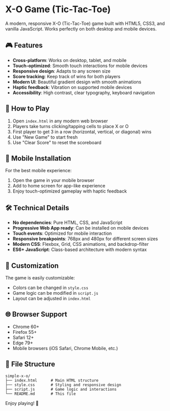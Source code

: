 # X-O Game (Tic-Tac-Toe)

A modern, responsive X-O (Tic-Tac-Toe) game built with HTML5, CSS3, and vanilla JavaScript. Works perfectly on both desktop and mobile devices.

## 🎮 Features

- **Cross-platform**: Works on desktop, tablet, and mobile
- **Touch-optimized**: Smooth touch interactions for mobile devices
- **Responsive design**: Adapts to any screen size
- **Score tracking**: Keep track of wins for both players
- **Modern UI**: Beautiful gradient design with smooth animations
- **Haptic feedback**: Vibration on supported mobile devices
- **Accessibility**: High contrast, clear typography, keyboard navigation

## 🚀 How to Play

1. Open `index.html` in any modern web browser
2. Players take turns clicking/tapping cells to place X or O
3. First player to get 3 in a row (horizontal, vertical, or diagonal) wins
4. Use "New Game" to start fresh
5. Use "Clear Score" to reset the scoreboard

## 📱 Mobile Installation

For the best mobile experience:
1. Open the game in your mobile browser
2. Add to home screen for app-like experience
3. Enjoy touch-optimized gameplay with haptic feedback

## 🛠️ Technical Details

- **No dependencies**: Pure HTML, CSS, and JavaScript
- **Progressive Web App ready**: Can be installed on mobile devices
- **Touch events**: Optimized for mobile interaction
- **Responsive breakpoints**: 768px and 480px for different screen sizes
- **Modern CSS**: Flexbox, Grid, CSS animations, and backdrop-filter
- **ES6+ JavaScript**: Class-based architecture with modern syntax

## 🎨 Customization

The game is easily customizable:
- Colors can be changed in `style.css`
- Game logic can be modified in `script.js`
- Layout can be adjusted in `index.html`

## 🌐 Browser Support

- Chrome 60+
- Firefox 55+
- Safari 12+
- Edge 79+
- Mobile browsers (iOS Safari, Chrome Mobile, etc.)

## 📁 File Structure

```
simple-x-o/
├── index.html      # Main HTML structure
├── style.css       # Styling and responsive design
├── script.js       # Game logic and interactions
└── README.md       # This file
```

Enjoy playing! 🎉
